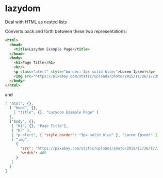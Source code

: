 # lazydom
Deal with HTML as nested lists

Converts back and forth between these two representations:

```html
<html>
  <head>
    <title>Lazydom Example Page</title>
  </head>
  <body>
    <h1>Page Title</h1>
    <hr/>
    <p class="alert" style="border: 3px solid blue;">Lorem Ipsem!</p>
    <img src="https://pixabay.com/static/uploads/photo/2015/11/26/17/39/cat-1064225_960_720.jpg" width="400" />
  </body>
</html>
```

and

```json
[ "html", {},
  [ "head", {},
    [ "title", {}, "Lazydom Example Page" ]
  ],
  ["body", {},
   [ "h1", {}, "Page Title"],
   [ "hr" ],
   [ "p alert", { "style.border": "3px solid blue" }, "Lorem Ipsem!" ],
   [ "img",
     {
       "src": "https://pixabay.com/static/uploads/photo/2015/11/26/17/39/cat-1064225_960_720.jpg",
       "width": 400
     }
   ]
  ]
]
```
